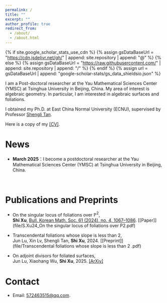```yaml
---
permalink: /
title: ""
excerpt: ""
author_profile: true
redirect_from: 
  - /about/
  - /about.html
---
```


{% if site.google_scholar_stats_use_cdn %}
{% assign gsDataBaseUrl = "https://cdn.jsdelivr.net/gh/" | append: site.repository | append: "@" %}
{% else %}
{% assign gsDataBaseUrl = "https://raw.githubusercontent.com/" | append: site.repository | append: "/" %}
{% endif %}
{% assign url = gsDataBaseUrl | append: "google-scholar-stats/gs_data_shieldsio.json" %}

<span class='anchor' id='about-me'></span>

I am a Post-doctoral researcher at the Yau Mathematical Sciences Center (YMSC) at Tsinghua University in Beijing, China. 
My area of interest is algebraic geometry. In particular, I am interested in  algebraic surfaces and foliations.

I obtained my Ph.D. at East China Normal University (ECNU), supervised by Professor [Shengli Tan](https://math.ecnu.edu.cn/~sltan/). 

Here is a copy of my [[CV]](file/CV_of_Shi_Xu_徐识_.pdf).


# News

- **March 2025**：I become a postdoctoral researcher at the Yau Mathematical Sciences Center (YMSC) at Tsinghua University in Beijing, China.
<br>




# Publications and Preprints

-  On the singular locus of foliations over $\mathbb{P}^2$, 
  <br>**Shi Xu**, [Bull. Korean Math. Soc. 61 (2024), no. 4, 1067–1086](https://bkms.kms.or.kr/journal/view.html?doi=10.4134/BKMS.b230611). [[Paper]](file/S.Xu24_On the singular locus of foliations over P2.pdf)


- Transcendental foliations whose slope is less than 2,   <br>Jun Lu, Xin Lv, Shengli Tan, **Shi Xu**, 2024. [[Preprint]](file/Transcendental foliations whose slope is less than 2 .pdf)

- On adjoint divisors for foliated surfaces, <br>Jun Lu, Xiaohang Wu, **Shi Xu**, 2025. [[ArXiv]](https://arxiv.org/pdf/2501.00470)



# Contact

- Email: 572463515@qq.com.
